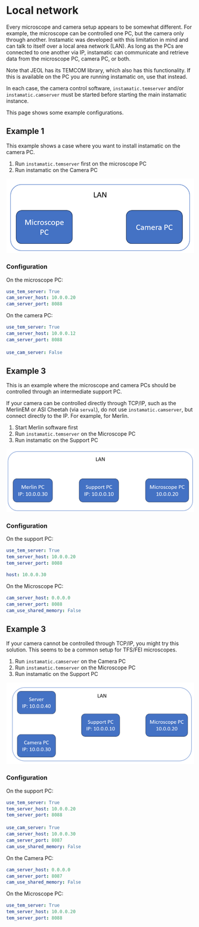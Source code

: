 # Local network

Every microscope and camera setup appears to be somewhat different. For example, the microscope can be controlled one PC, but the camera only through another. Instamatic was developed with this limitation in mind and can talk to itself over a local area network (LAN). As long as the PCs are connected to one another via IP, instamatic can communicate and retrieve data from the microscope PC, camera PC, or both.

Note that JEOL has its TEMCOM library, which also has this functionality. If this is available on the PC you are running instamatic on, use that instead.

In each case, the camera control software, `instamatic.temserver` and/or `instamatic.camserver` must be started before starting the main instamatic instance.

This page shows some example configurations.

## Example 1

This example shows a case where you want to install instamatic on the camera PC.

1. Run `instamatic.temserver` first on the microscope PC
2. Run instamatic on the Camera PC

![Setup over 2 PCs](images/network_2_pcs.png)

### Configuration

On the microscope PC:

```yaml title="settings.yaml"
use_tem_server: True
cam_server_host: 10.0.0.20
cam_server_port: 8088
```

On the camera PC:

```yaml title="settings.yaml"
use_tem_server: True
cam_server_host: 10.0.0.12
cam_server_port: 8088

use_cam_server: False
```


## Example 3

This is an example where the microscope and camera PCs should be controlled through an intermediate support PC.

If your camera can be controlled directly through TCP/IP, such as the MerlinEM or ASI Cheetah (via `serval`), do not use `instamatic.camserver`, but connect directly to the IP. For example, for Merlin.

1. Start Merlin software first
2. Run `instamatic.temserver` on the Microscope PC
3. Run instamatic on the Support PC

![Setup over 3 PCs](images/network_3_pcs.png)

### Configuration

On the support PC:

```yaml title="settings.yaml"
use_tem_server: True
tem_server_host: 10.0.0.20
tem_server_port: 8088
```

```yaml title="camera/merlin.yaml"
host: 10.0.0.30
```

On the Microscope PC:

```yaml title="settings.yaml"
cam_server_host: 0.0.0.0
cam_server_port: 8088
cam_use_shared_memory: False
```

## Example 3

If your camera cannot be controlled through TCP/IP, you might try this solution. This seems to be a common setup for TFS/FEI microscopes.

1. Run `instamatic.camserver` on the Camera PC
2. Run `instamatic.temserver` on the Microscope PC
3. Run instamatic on the Support PC

![Setup over 4 PCs](images/network_4_pcs.png)

### Configuration

On the support PC:

```yaml title="settings.yaml"
use_tem_server: True
tem_server_host: 10.0.0.20
tem_server_port: 8088

use_cam_server: True
cam_server_host: 10.0.0.30
cam_server_port: 8087
cam_use_shared_memory: False
```

On the Camera PC:

```yaml title="settings.yaml"
cam_server_host: 0.0.0.0
cam_server_port: 8087
cam_use_shared_memory: False
```

On the Microscope PC:

```yaml title="settings.yaml"
use_tem_server: True
tem_server_host: 10.0.0.20
tem_server_port: 8088
```
